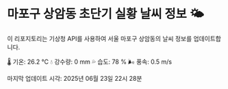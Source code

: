 
# 마포구 상암동 초단기 실황 날씨 정보 🌤️

이 리포지토리는 기상청 API를 사용하여 서울 마포구 상암동의 날씨 정보를 업데이트합니다. 

🌡️ 기온: 26.2 ℃
💧 강수량: 0 mm
💦 습도: 78 %
🌬️ 풍속: 0.5 m/s

마지막 업데이트 시각: 2025년 06월 23일 22시 28분    
